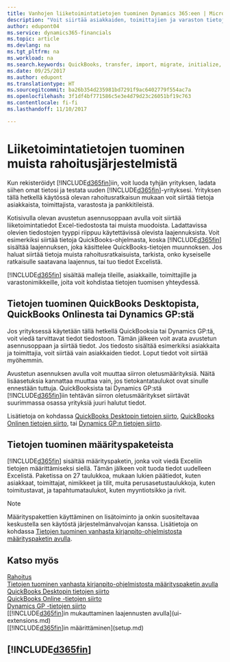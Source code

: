 ```yaml
---
title: Vanhojen liiketoimintatietojen tuominen Dynamics 365:een | Microsoft Docs
description: "Voit siirtää asiakkaiden, toimittajien ja varaston tietoja esimerkiksi Excelistä, QuickBooksista tai Dynamics GP:stä Dynamics 365:een."
author: edupont04
ms.service: dynamics365-financials
ms.topic: article
ms.devlang: na
ms.tgt_pltfrm: na
ms.workload: na
ms.search.keywords: QuickBooks, transfer, import, migrate, initialize, implement
ms.date: 09/25/2017
ms.author: edupont
ms.translationtype: HT
ms.sourcegitcommit: ba26b354d235981bd7291f9ac6402779f554ac7a
ms.openlocfilehash: 3f1df4bf771586c5e3e4d79d23c26051bf19c763
ms.contentlocale: fi-fi
ms.lasthandoff: 11/10/2017

---
```

# <a name="importing-business-data-from-other-finance-systems"></a>Liiketoimintatietojen tuominen muista rahoitusjärjestelmistä
Kun rekisteröidyt [!INCLUDE[d365fin](includes/d365fin_md.md)]iin, voit luoda tyhjän yrityksen, ladata siihen omat tietosi ja testata uuden [!INCLUDE[d365fin](includes/d365fin_md.md)]-yrityksesi. Yrityksen tällä hetkellä käytössä olevan rahoitusratkaisun mukaan voit siirtää tietoja asiakkaista, toimittajista, varastosta ja pankkitileistä.  

Kotisivulla olevan avustetun asennusoppaan avulla voit siirtää liiketoimintatiedot Excel-tiedostosta tai muista muodoista. Ladattavissa olevien tiedostojen tyyppi riippuu käytettävissä olevista laajennuksista. Voit esimerkiksi siirtää tietoja QuickBooks-ohjelmasta, koska [!INCLUDE[d365fin](includes/d365fin_md.md)] sisältää laajennuksen, joka käsittelee QuickBooks-tietojen muunnoksen. Jos haluat siirtää tietoja muista rahoitusratkaisuista, tarkista, onko kyseiselle ratkaisulle saatavana laajennus, tai tuo tiedot Excelistä.  

[!INCLUDE[d365fin](includes/d365fin_md.md)] sisältää malleja tileille, asiakkaille, toimittajille ja varastonimikkeille, joita voit kohdistaa tietojen tuomisen yhteydessä.  

## <a name="importing-data-from-quickbooks-desktop-quickbooks-online-or-dynamics-gp"></a>Tietojen tuominen QuickBooks Desktopista, QuickBooks Onlinesta tai Dynamics GP:stä
Jos yrityksessä käytetään tällä hetkellä QuickBooksia tai Dynamics GP:tä, voit viedä tarvittavat tiedot tiedostoon. Tämän jälkeen voit avata avustetun asennusoppaan ja siirtää tiedot.
Jos tiedosto sisältää esimerkiksi asiakkaita ja toimittajia, voit siirtää vain asiakkaiden tiedot. Loput tiedot voit siirtää myöhemmin.  

Avustetun asennuksen avulla voit muuttaa siirron oletusmäärityksiä. Näitä lisäasetuksia kannattaa muuttaa vain, jos tietokantataulukot ovat sinulle ennestään tuttuja. QuickBooksista tai Dynamics GP:stä [!INCLUDE[d365fin](includes/d365fin_md.md)]iin tehtävän siirron oletusmääritykset siirtävät suurimmassa osassa yrityksiä juuri halutut tiedot.  

Lisätietoja on kohdassa [QuickBooks Desktopin tietojen siirto](ui-extensions-quickbooks-data-migration.md), [QuickBooks Onlinen tietojen siirto](ui-extensions-quickbooks-online-data-migration.md), tai [Dynamics GP:n tietojen siirto](ui-extensions-dynamicsgp-data-migration.md).  

## <a name="importing-data-from-configuration-packages"></a>Tietojen tuominen määrityspaketeista
[!INCLUDE[d365fin](includes/d365fin_md.md)] sisältää määrityspaketin, jonka voit viedä Exceliin tietojen määrittämiseksi siellä. Tämän jälkeen voit tuoda tiedot uudelleen Excelistä. Paketissa on 27 taulukkoa, mukaan lukien päätiedot, kuten asiakkaat, toimittajat, nimikkeet ja tilit, muita perusasetustaulukkoja, kuten toimitustavat, ja tapahtumataulukot, kuten myyntiotsikko ja rivit.  

> [!NOTE]  
>   Määrityspakettien käyttäminen on lisätoiminto ja onkin suositeltavaa keskustella sen käytöstä järjestelmänvalvojan kanssa. Lisätietoja on kohdassa [Tietojen tuominen vanhasta kirjanpito-ohjelmistosta määrityspaketin avulla](across-import-data-configuration-packages.md).  

## <a name="see-also"></a>Katso myös
[Rahoitus](finance.md)  
[Tietojen tuominen vanhasta kirjanpito-ohjelmistosta määrityspaketin avulla](across-import-data-configuration-packages.md)  
[QuickBooks Desktopin tietojen siirto](ui-extensions-quickbooks-data-migration.md)  
[QuickBooks Online -tietojen siirto](ui-extensions-quickbooks-online-data-migration.md)  
[Dynamics GP -tietojen siirto](ui-extensions-dynamicsgp-data-migration.md)  
[[!INCLUDE[d365fin](includes/d365fin_md.md)]in mukauttaminen laajennusten avulla](ui-extensions.md)   
[[!INCLUDE[d365fin](includes/d365fin_md.md)]in määrittäminen](setup.md)

## [!INCLUDE[d365fin](includes/free_trial_md.md)]

